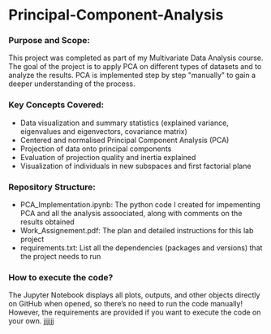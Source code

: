 # Principal-Component-Analysis

### Purpose and Scope:
This project was completed as part of my Multivariate Data Analysis course. The goal of the project is to apply PCA on different types of datasets and to analyze the results. PCA is implemented step by step "manually" to gain a deeper understanding of the process.

### Key Concepts Covered:
- Data visualization and summary statistics (explained variance, eigenvalues and eigenvectors, covariance matrix)
- Centered and normalised Principal Component Analysis (PCA)
- Projection of data onto principal components
- Evaluation of projection quality and inertia explained
- Visualization of individuals in new subspaces and first factorial plane

### Repository Structure:
- PCA_Implementation.ipynb: The python code I created for impementing PCA and all the analysis assoociated, along with comments on the results obtained
- Work_Assignement.pdf: The plan and detailed instructions for this lab project
- requirements.txt: List all the dependencies (packages and versions) that the project needs to run

### How to execute the code?
The Jupyter Notebook displays all plots, outputs, and other objects directly on GitHub when opened, so there’s no need to run the code manually!
However, the requirements are provided if you want to execute the code on your own.
jjjjjj
